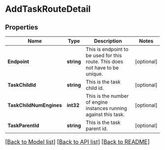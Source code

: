 # AddTaskRouteDetail

## Properties

Name | Type | Description | Notes
------------ | ------------- | ------------- | -------------
**Endpoint** | **string** | This is endpoint to be used for this route.  This does not have to be unique. | [optional] 
**TaskChildId** | **string** | This is the task child id. | [optional] 
**TaskChildNumEngines** | **int32** | This is the number of engine instances running against this task. | [optional] 
**TaskParentId** | **string** | This is the task parent id. | [optional] 

[[Back to Model list]](../README.md#documentation-for-models) [[Back to API list]](../README.md#documentation-for-api-endpoints) [[Back to README]](../README.md)

<style>
     p, ul, ol, li { font-size: 18px !important;}
</style>


